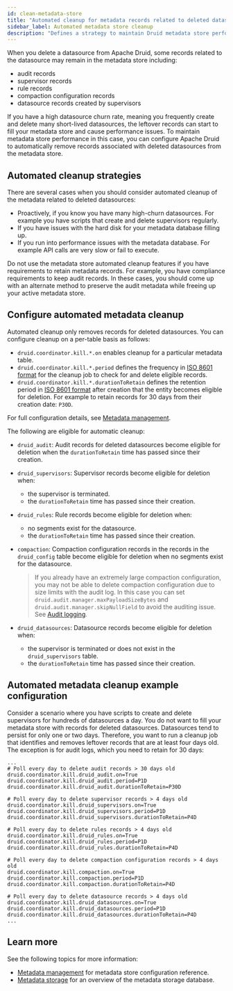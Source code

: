 ```yaml
---
id: clean-metadata-store
title: "Automated cleanup for metadata records related to deleted datasources"
sidebar_label: Automated metadata store cleanup
description: "Defines a strategy to maintain Druid metadata store performance by automatically removing leftover records for deleted datasources. Most applicable to databases with 'high-churn' datasources."
---
```


<!--
  ~ Licensed to the Apache Software Foundation (ASF) under one
  ~ or more contributor license agreements.  See the NOTICE file
  ~ distributed with this work for additional information
  ~ regarding copyright ownership.  The ASF licenses this file
  ~ to you under the Apache License, Version 2.0 (the
  ~ "License"); you may not use this file except in compliance
  ~ with the License.  You may obtain a copy of the License at
  ~
  ~   http://www.apache.org/licenses/LICENSE-2.0
  ~
  ~ Unless required by applicable law or agreed to in writing,
  ~ software distributed under the License is distributed on an
  ~ "AS IS" BASIS, WITHOUT WARRANTIES OR CONDITIONS OF ANY
  ~ KIND, either express or implied.  See the License for the
  ~ specific language governing permissions and limitations
  ~ under the License.
  -->
When you delete a datasource from Apache Druid, some records related to the datasource may remain in the metadata store including:

- audit records
- supervisor records
- rule records
- compaction configuration records
- datasource records created by supervisors

If you have a high datasource churn rate, meaning you frequently create and delete many short-lived datasources, the leftover records can start to fill your metadata store and cause performance issues. To maintain metadata store performance in this case, you can configure Apache Druid to automatically remove records associated with deleted datasources from the metadata store.

## Automated cleanup strategies
There are several cases when you should consider automated cleanup of the metadata related to deleted datasources:
- Proactively, if you know you have many high-churn datasources. For example you have scripts that create and delete supervisors regularly.
- If you have issues with the hard disk for your metadata database filling up.
- If you run into performance issues with the metadata database. For example API calls are very slow or fail to execute.

Do not use the metadata store automated cleanup features if you have requirements to retain metadata records. For example, you have compliance requirements to keep audit records. In these cases, you should come up with an alternate method to preserve the audit metadata while freeing up your active metadata store.

## Configure automated metadata cleanup
Automated cleanup only removes records for deleted datasources. You can configure cleanup on a per-table basis as follows:
 - `druid.coordinator.kill.*.on` enables cleanup for a particular metadata table.
 - `druid.coordinator.kill.*.period` defines the frequency in [ISO 8601 format](https://en.wikipedia.org/wiki/ISO_8601#Durations) for the cleanup job to check for and delete eligible records.
 - `druid.coordinator.kill.*.durationToRetain` defines the retention period in [ISO 8601 format](https://en.wikipedia.org/wiki/ISO_8601#Durations) after creation that the entity becomes eligible for deletion. For example to retain records for 30 days from their creation date: `P30D`.

 For full configuration details, see [Metadata management](../configuration/index.md#metadata-management).

The following are eligible for automatic cleanup:
- `druid_audit`: Audit records for deleted datasources become eligible for deletion when the `durationToRetain` time has passed since their creation.
- `druid_supervisors`: Supervisor records become eligible for deletion when:

    - the supervisor is terminated.
    - the `durationToRetain` time has passed since their creation.
- `druid_rules`: Rule records become eligible for deletion when:

    - no segments exist for the datasource.
    - the `durationToRetain` time has passed since their creation.
- `compaction`: Compaction configuration records in the records in the `druid_config` table become eligible for deletion when no segments exist for the datasource.
     >If you already have an extremely large compaction configuration, you may not be able to delete compaction configuration due to size limits with the audit log. In this case you can set `druid.audit.manager.maxPayloadSizeBytes` and `druid.audit.manager.skipNullField` to avoid the auditing issue. See [Audit logging](../configuration/index.md#audit-logging).
- `druid_datasources`: Datasource records become eligible for deletion when:

    - the supervisor is terminated or does not exist in the `druid_supervisors` table.
    - the `durationToRetain` time has passed since their creation.

## Automated metadata cleanup example configuration
Consider a scenario where you have scripts to create and delete supervisors for hundreds of datasources a day. You do not want to fill your metadata store with records for deleted datasources. Datasources tend to persist for only one or two days. Therefore, you want to run a cleanup job that identifies and removes leftover records that are at least four days old. The exception is for audit logs, which you need to retain for 30 days:

```
...
# Poll every day to delete audit records > 30 days old
druid.coordinator.kill.druid_audit.on=True
druid.coordinator.kill.druid_audit.period=P1D
druid.coordinator.kill.druid_audit.durationToRetain=P30D

# Poll every day to delete supervisor records > 4 days old
druid.coordinator.kill.druid_supervisors.on=True
druid.coordinator.kill.druid_supervisors.period=P1D
druid.coordinator.kill.druid_supervisors.durationToRetain=P4D

# Poll every day to delete rules records > 4 days old
druid.coordinator.kill.druid_rules.on=True
druid.coordinator.kill.druid_rules.period=P1D
druid.coordinator.kill.druid_rules.durationToRetain=P4D

# Poll every day to delete compaction configuration records > 4 days old
druid.coordinator.kill.compaction.on=True
druid.coordinator.kill.compaction.period=P1D
druid.coordinator.kill.compaction.durationToRetain=P4D

# Poll every day to delete datasource records > 4 days old
druid.coordinator.kill.druid_datasources.on=True
druid.coordinator.kill.druid_datasources.period=P1D
druid.coordinator.kill.druid_datasources.durationToRetain=P4D
...
```

## Learn more
See the following topics for more information:
- [Metadata management](../configuration/index.md#metadata-management) for metadata store configuration reference.
- [Metadata storage](../dependencies/metadata-storage.md) for an overview of the metadata storage database.
